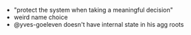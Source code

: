 
- "protect the system when taking a meaningful decision"
- weird name choice
- @yves-goeleven doesn't have internal state in his agg roots
